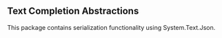 ## Text Completion Abstractions

This package contains serialization functionality using System.Text.Json.